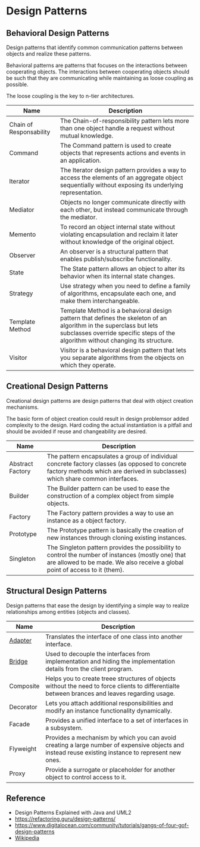 
# Design Patterns

## Behavioral Design Patterns

Design patterns that identify common communication patterns between objects and realize these patterns. 

Behavioral patterns are patterns that focuses on the interactions between cooperating objects. The interactions between cooperating objects should be such that they are communicating while maintaining as loose coupling as possible. 

The loose coupling is the key to n-tier architectures. 

| Name                    | Description                                                                                                                                                                                             |
|-------------------------|---------------------------------------------------------------------------------------------------------------------------------------------------------------------------------------------------------|
| Chain of Responsability | The Chain-of-responsibility pattern lets more than one object handle a request without mutual knowledge.                                                                                                |
| Command                 | The Command pattern is used to create objects that represents actions and events in an application.                                                                                                     |
| Iterator                | The Iterator design pattern provides a way to access the elements of an aggregate object sequentially without exposing its underlying representation.                                                   |
| Mediator                | Objects no longer communicate directly with each other, but instead communicate through the mediator.                                                                                                   |
| Memento                 | To record an object internal state without violating encapsulation and reclaim it later without knowledge of the original object.                                                                       |
| Observer                | An observer is a structural pattern that enables publish/subscribe functionality.                                                                                                                       |
| State                   | The State pattern allows an object to alter its behavior when its internal state changes.                                                                                                               |
| Strategy                | Use strategy when you need to define a family of algorithms, encapsulate each one, and make them interchangeable.                                                                                       |
| Template Method         | Template Method is a behavioral design pattern that defines the skeleton of an algorithm in the superclass but lets subclasses override specific steps of the algorithm without changing its structure. |
| Visitor                 | Visitor is a behavioral design pattern that lets you separate algorithms from the objects on which they operate.                                                                                        |

## Creational Design Patterns

Creational design patterns are design patterns that deal with object creation mechanisms.

The basic form of object creation could result in design problemsor added complexity to the design. Hard coding the actual instantiation is a pitfall and should be avoided if reuse and changeability are desired.

| Name             | Description                                                                                                                                                                        |
|------------------|------------------------------------------------------------------------------------------------------------------------------------------------------------------------------------|
| Abstract Factory | The pattern encapsulates a group of individual concrete factory classes (as opposed to concrete factory methods which are derived in subclasses) which share common interfaces.    |
| Builder          | The Builder pattern can be used to ease the construction of a complex object from simple objects.                                                                                  |
| Factory          | The Factory pattern provides a way to use an instance as a object factory.                                                                                                         |
| Prototype        | The Prototype pattern is basically the creation of new instances through cloning existing instances.                                                                               |
| Singleton        | The Singleton pattern provides the possibility to control the number of instances (mostly one) that are allowed to be made. We also receive a global point of access to it (them). |

## Structural Design Patterns

Design patterns that ease the design by identifying a simple way to realize relationships among entities (objects and classes). 

| Name                      | Description                                                                                                                                         |
|---------------------------|-----------------------------------------------------------------------------------------------------------------------------------------------------|
| [Adapter](/md/adapter.md) | Translates the interface of one class into another interface.                                                                                       |
| [Bridge](/md/bridge.md)   | Used to decouple the interfaces from implementation and hiding the implementation details from the client program.                                  |
| Composite                 | Helps you to create treee structures of objects without the need to force clients to differentialte between brances and leaves regarding usage.     |
| Decorator                 | Lets you attach additional responsibilities and modify an instance functionality dynamically.                                                       |
| Facade                    | Provides a unified interface to a set of interfaces in a subsystem.                                                                                 |
| Flyweight                 | Provides a mechanism by which you can avoid creating a large number of expensive objects and instead reuse existing instance to represent new ones. |
| Proxy                     | Provide a surrogate or placeholder for another object to control access to it.                                                                      |

## Reference

- Design Patterns Explained with Java and UML2
- https://refactoring.guru/design-patterns/
- https://www.digitalocean.com/community/tutorials/gangs-of-four-gof-design-patterns
- [Wikipedia](https://en.wikipedia.org/)
